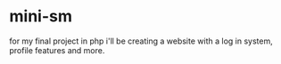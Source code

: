 # mini-sm
for my final project in php i'll be creating a website with a log in system, profile features and more.
